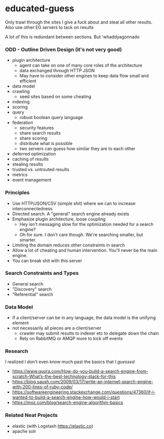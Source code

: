 # educated-guess
Only trawl through the sites I give a fuck about and steal all other results. Also use other EG servers to tack on results

A lot of this is redundant between sections. But 'whaddyagonnado

### ODD - Outline Driven Design (it's not very good)
* plugin architecture
  * agent can take on one of many core roles of the architecture
  * data exchanged through HTTP JSON
  * May have to consider other engines to keep data flow small and efficient
* data model
* crawling
  * seed sites based on some cheating
* indexing
* scoring
* query
  * robust boolean query language
* federation
  * security features
  * share search results
  * share scoring
  * distribute what is possible
  * two servers can guess how similar they are to each other
* deferred optimization
* caching of results
* stealing results
* trusted vs. untrsuted results
* metrics
* event management

### Principles
* Use HTTP/JSON/CSV (simple shit) where we can to increase interconnectedness
* Directed search. A "general" search engine already exists
* Emphasize plugin architecture, loose coupling
  * Hey isn't messaging slow for the optimization needed for a search engine?
  * Oh for sure. I don't care though. We're searching smaller, but smarter.
* Limiting the domain reduces other constraints in search
* Allow a lot of cheating and human intervention. You'll never be the main engine.
* You can break shit with this server

### Search Constraints and Types
* General search
* "Discovery" search
* "Referential" search

### Data Model
* If a client/server can be in any language, the data model is the unifying element
* not necessarily all pieces are a client/server
  * crawler may submit results to indexer etc to delegate down the chain
  * Rely on RabbitMQ or AMQP more to kick off events

### Research
I realized I don't even know much past the basics that I *guessed*

* https://www.quora.com/How-do-you-build-a-search-engine-from-scratch-What’s-the-best-technology-stack-for-this
* https://blog.saush.com/2009/03/17/write-an-internet-search-engine-with-200-lines-of-ruby-code/
* https://softwareengineering.stackexchange.com/questions/47360/if-i-wanted-to-build-a-search-engine-how-would-i-start
* https://moz.com/blog/search-engine-algorithm-basics

### Related Neat Projects
* elastic (with Logstash https://elastic.co)
* apache solr
